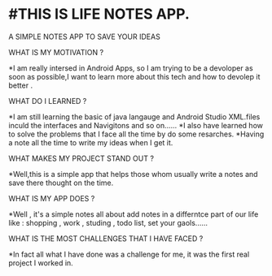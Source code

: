# #THIS IS LIFE NOTES APP.
A SIMPLE NOTES APP TO SAVE YOUR IDEAS


WHAT IS MY MOTIVATION ?

*I am really intersed in Android Apps, so I am trying to be a devoloper as soon as possible,I want to learn more about this tech and how to devolep it better .

WHAT DO I LEARNED ?

*I am still learning the basic of java langauge and Android Studio XML.files inculd the interfaces and Navigitons and so on......
*I also have learned how to solve the problems that I face all the time by do some resarches.
*Having a note all the time to write my ideas when I get it.

WHAT MAKES MY PROJECT STAND OUT ?

*Well,this is a simple app that helps those whom usually write a notes and save there thought on the time.

WHAT IS MY APP DOES ?

*Well , it's a simple notes all about add notes in a differntce part of our life like :
shopping , work , studing , todo list, set your gaols......

WHAT IS THE MOST CHALLENGES THAT I HAVE FACED ?

*In fact all what I have done was a challenge for me, it was the first real project I worked in.
 



